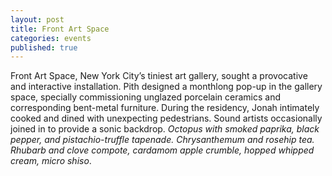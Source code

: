 ```yaml
---
layout: post
title: Front Art Space
categories: events
published: true
---
```


Front Art Space, New York City’s tiniest art gallery, sought a provocative and interactive installation. Pith designed a monthlong pop-up in the gallery space, specially commissioning unglazed porcelain ceramics and corresponding bent-metal furniture. During the residency, Jonah intimately cooked and dined with unexpecting pedestrians. Sound artists occasionally joined in to provide a sonic backdrop.
<em>Octopus with smoked paprika, black pepper, and pistachio-truffle tapenade. Chrysanthemum and rosehip tea. Rhubarb and clove compote, cardamom apple crumble, hopped whipped cream, micro shiso</em>.
